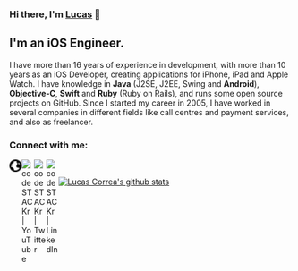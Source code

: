 
### Hi there, I'm [Lucas][website] 👋

## I'm an iOS Engineer.

I have more than 16 years of experience in development, with more than 10 years as an iOS Developer, creating applications for iPhone, iPad and Apple Watch. I have knowledge in **Java** (J2SE, J2EE, Swing and **Android**), **Objective-C**, **Swift** and **Ruby** (Ruby on Rails), and runs some open source projects on GitHub. Since I started my career in 2005, I have worked in several companies in different fields like call centres and payment services, and also as freelancer. 

### Connect with me:

[<img align="left" alt="codeSTACKr.com" width="22px" src="https://raw.githubusercontent.com/iconic/open-iconic/master/svg/globe.svg" />][website]
[<img align="left" alt="codeSTACKr | YouTube" width="22px" src="https://cdn.jsdelivr.net/npm/simple-icons@v3/icons/youtube.svg" />][youtube]
[<img align="left" alt="codeSTACKr | Twitter" width="22px" src="https://cdn.jsdelivr.net/npm/simple-icons@v3/icons/twitter.svg" />][twitter]
[<img align="left" alt="codeSTACKr | LinkedIn" width="22px" src="https://cdn.jsdelivr.net/npm/simple-icons@v3/icons/linkedin.svg" />][linkedin]

<br />


[![Lucas Correa's github stats](https://github-readme-stats.vercel.app/api?username=lucascorrea&theme=vue)](https://github.com/lucascorrea/)


[website]: http://www.lucascorrea.com
[twitter]: https://twitter.com/lucasc0rrea
[youtube]: https://youtube.com/correainfo22
[linkedin]: https://www.linkedin.com/in/lucasc0rrea
